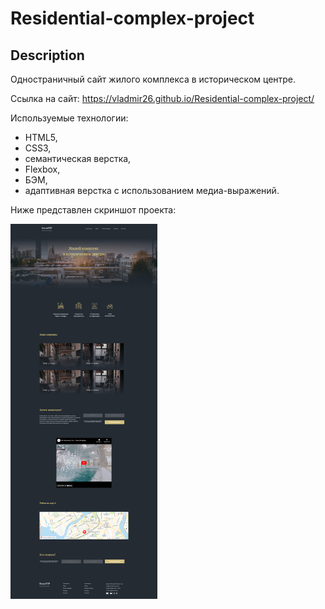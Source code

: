 <h1>Residential-complex-project</h1>

<h2>Description</h2>
Одностраничный сайт жилого комплекса в историческом центре.

Ссылка на сайт:   https://vladmir26.github.io/Residential-complex-project/ 

Используемые технологии: 
- HTML5,
- CSS3,
- семантическая верстка,
- Flexbox,
- БЭМ,
- адаптивная верстка с использованием медиа-выражений.

Ниже представлен скриншот проекта:

<img src='./img/Residential-complex-project.png' height='600' alt=''/>
